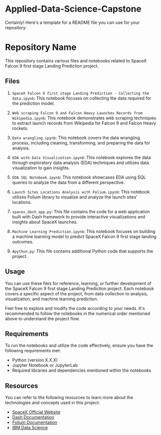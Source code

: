 # Applied-Data-Science-Capstone

Certainly! Here's a template for a README file you can use for your repository:

# Repository Name

This repository contains various files and notebooks related to SpaceX Falcon 9 first stage Landing Prediction project.

## Files

1. `SpaceX Falcon 9 first stage Landing Prediction - Collecting the data.ipynb`: This notebook focuses on collecting the data required for the prediction model.

2. `Web scraping Falcon 9 and Falcon Heavy Launches Records from Wikipedia.ipynb`: This notebook demonstrates web scraping techniques to extract launch records from Wikipedia for Falcon 9 and Falcon Heavy rockets.

3. `Data wrangling.ipynb`: This notebook covers the data wrangling process, including cleaning, transforming, and preparing the data for analysis.

4. `EDA with Data Visualization.ipynb`: This notebook explores the data through exploratory data analysis (EDA) techniques and utilizes data visualization to gain insights.

5. `EDA SQL Notebook.ipynb`: This notebook showcases EDA using SQL queries to analyze the data from a different perspective.

6. `Launch Sites Locations Analysis with Folium.ipynb`: This notebook utilizes Folium library to visualize and analyze the launch sites' locations.

7. `spacex_dash_app.py`: This file contains the code for a web application built with Dash framework to provide interactive visualizations and insights about SpaceX launches.

8. `Machine Learning Prediction.ipynb`: This notebook focuses on building a machine learning model to predict SpaceX Falcon 9 first stage landing outcomes.

9. `Apython.py`: This file contains additional Python code that supports the project.

## Usage

You can use these files for reference, learning, or further development of the SpaceX Falcon 9 first stage Landing Prediction project. Each notebook covers a specific aspect of the project, from data collection to analysis, visualization, and machine learning prediction.

Feel free to explore and modify the code according to your needs. It's recommended to follow the notebooks in the numerical order mentioned above to understand the project flow.

## Requirements

To run the notebooks and utilize the code effectively, ensure you have the following requirements met:

- Python (version X.X.X)
- Jupyter Notebook or JupyterLab
- Required libraries and dependencies mentioned within the notebooks

## Resources

You can refer to the following resources to learn more about the technologies and concepts used in this project:

- [SpaceX Official Website](https://www.spacex.com/)
- [Dash Documentation](https://dash.plotly.com/)
- [Folium Documentation](https://python-visualization.github.io/folium/)
- [IBM Data Science](https://www.coursera.org/professional-certificates/ibm-data-science)

